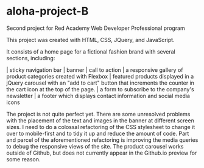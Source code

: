 # aloha-project-B
Second project for Red Academy Web Developer Professional program

This project was created with HTML, CSS, JQuery, and JavaScript.

It consists of a home page for a fictional fashion brand with several sections, including:

| sticky navigation bar
| banner
| call to action
| a responsive gallery of product categories created with Flexbox
| featured products displayed in a jQuery carousel with an "add to cart" button that increments the counter in the cart icon at the top of the page.
| a form to subscribe to the company's newsletter
| a footer which displays contact information and social media icons


The project is not quite perfect yet. There are some unresolved problems with the placement of the text and images in the banner at different screen sizes.
I need to do a colossal refactoring of the CSS stylesheet to change it over to mobile-first and to tidy it up and reduce the amount of code. 
Part and parcel of the aforementioned refactoring is improving the media queries to debug the responsive views of the site. The product carousel works outside of Github, but does not currently appear in the Github.io preview for some reason.
